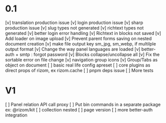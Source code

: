 # 0.1
[v] translation production issue
[v] login production issue
[v] sharp production issue
[v] slug types not generated
[v] richtext types not generated
[v] better login error handling
[v] Richtext in blocks not saved
[v] Add loader on image upload
[v] Prevent parent forms saving on nested document creation
[v] make file output key sm_jpg, sm_webp, if multilple output format
[v] Change the way panel languages are loaded
[v] better-auth + smtp : forgot password
[v] Blocks collapse/uncollapse all
[v] Fix the sortable error on file change
[v] navigation group icons
[v] Group/Tabs as object on document
[ ] basic real life config apreset
[ ] core plugins as direct props of rizom, ex rizom.cache
[ ] pnpm deps issue
[ ] More tests

# V1
[ ] Panel relation API call proxy
[ ] Put bin commands in a separate package ex: @rizom/kit
[ ] collection nested
[ ] page version
[ ] more better-auth integration
